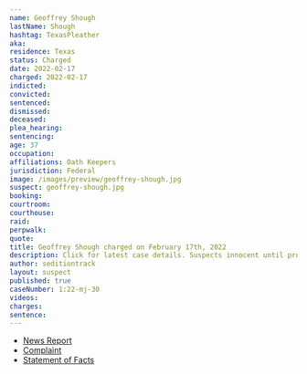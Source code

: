 ```yaml
---
name: Geoffrey Shough
lastName: Shough
hashtag: TexasPleather
aka:
residence: Texas
status: Charged
date: 2022-02-17
charged: 2022-02-17
indicted:
convicted:
sentenced:
dismissed:
deceased:
plea_hearing:
sentencing:
age: 37
occupation:
affiliations: Oath Keepers
jurisdiction: Federal
image: /images/preview/geoffrey-shough.jpg
suspect: geoffrey-shough.jpg
booking:
courtroom:
courthouse:
raid:
perpwalk:
quote:
title: Geoffrey Shough charged on February 17th, 2022
description: Click for latest case details. Suspects innocent until proven guilty.
author: seditiontrack
layout: suspect
published: true
caseNumber: 1:22-mj-30
videos:
charges:
sentence:
---
```


- [News Report](https://www.newsweek.com/man-arrested-alleged-role-capitol-riot-after-ex-outs-him-fbi-1683868)
- [Complaint](https://www.justice.gov/usao-dc/case-multi-defendant/file/1479011/download)
- [Statement of Facts](https://www.justice.gov/usao-dc/case-multi-defendant/file/1479016/download)
